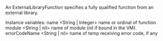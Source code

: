 An ExternalLibraryFunction specifies a fully qualified function from an external library.Instance variables:	name			<String | Integer>	name or ordinal of function	module			<String | nil>		name of module (nil if bound in the VM).	errorCodeName <String | nil>		name of temp receiving error code, if any